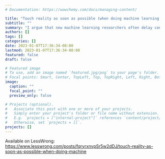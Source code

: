 ```yaml
---
# Documentation: https://wowchemy.com/docs/managing-content/

title: "Touch reality as soon as possible (when doing machine learning research)"
subtitle: ""
summary: "I argue that new machine learning researchers often delay contact with reality too long, why this is a mistake, and give suggestions for how to avoid it."
authors: []
tags: []
categories: []
date: 2023-01-07T17:36:34-08:00
lastmod: 2023-01-07T17:36:34-08:00
featured: false
draft: false

# Featured image
# To use, add an image named `featured.jpg/png` to your page's folder.
# Focal points: Smart, Center, TopLeft, Top, TopRight, Left, Right, BottomLeft, Bottom, BottomRight.
image:
  caption: ""
  focal_point: ""
  preview_only: false

# Projects (optional).
#   Associate this post with one or more of your projects.
#   Simply enter your project's folder or file name without extension.
#   E.g. `projects = ["internal-project"]` references `content/project/deep-learning/index.md`.
#   Otherwise, set `projects = []`.
projects: []
---
```


Available on LessWrong: https://www.lesswrong.com/posts/fqryrxnvpSr5w2dDJ/touch-reality-as-soon-as-possible-when-doing-machine
